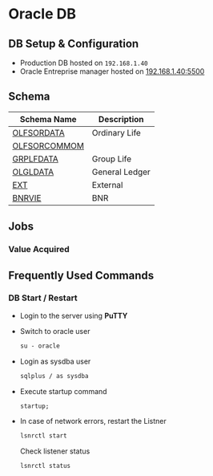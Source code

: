 # Oracle DB

## DB Setup & Configuration

- Production DB hosted on `192.168.1.40`
- Oracle Entreprise manager hosted on [192.168.1.40:5500](http://192.168.1.40:5500)

## Schema

| **Schema Name**                                         | **Description** |
|---------------------------------------------------------|-----------------|
| [OLFSORDATA](../oracle/schemas/olfsordata/index.md)     | Ordinary Life   |
| [OLFSORCOMMOM](../oracle/schemas/olfsorcommon/index.md) |                 |
| [GRPLFDATA](../oracle/schemas/grplfdata/index.md)       | Group Life      |
| [OLGLDATA](../oracle/schemas/olgldata/index.md)         | General Ledger  |
| [EXT](../oracle/schemas/ext/index.md)                   | External        |
| [BNRVIE](../oracle/schemas/bnrvie/index.md)             | BNR             |

## Jobs

### Value Acquired

## Frequently Used Commands

### DB Start / Restart

- Login to the server using **PuTTY**
- Switch to oracle user

    ```cmd
    su - oracle
    ```

- Login as sysdba user

    ```cmd
    sqlplus / as sysdba
    ```

- Execute startup command

    ```cmd
    startup;
    ```

- In case of network errors, restart the Listner

    ```cmd
    lsnrctl start   
    ```

    Check listener status

    ```cmd
    lsnrctl status
    ```
